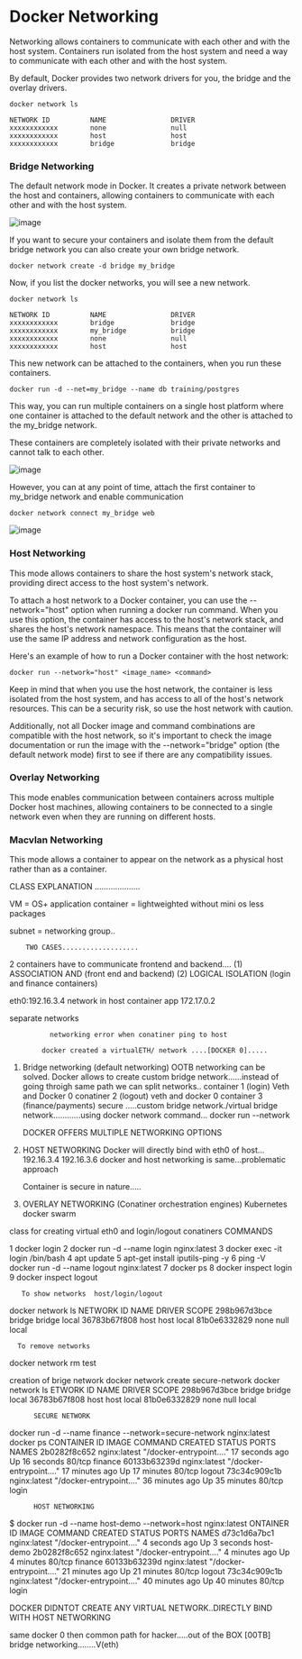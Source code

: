 # Docker Networking

Networking allows containers to communicate with each other and with the host system. Containers run isolated from the host system
and need a way to communicate with each other and with the host system.

By default, Docker provides two network drivers for you, the bridge and the overlay drivers. 

```
docker network ls
```

```
NETWORK ID          NAME                DRIVER
xxxxxxxxxxxx        none                null
xxxxxxxxxxxx        host                host
xxxxxxxxxxxx        bridge              bridge
```


### Bridge Networking

The default network mode in Docker. It creates a private network between the host and containers, allowing
containers to communicate with each other and with the host system.

![image](https://user-images.githubusercontent.com/43399466/217745543-f40e5614-ac34-4b78-85a9-91b24512388d.png)

If you want to secure your containers and isolate them from the default bridge network you can also create your own bridge network.

```
docker network create -d bridge my_bridge
```

Now, if you list the docker networks, you will see a new network.

```
docker network ls

NETWORK ID          NAME                DRIVER
xxxxxxxxxxxx        bridge              bridge
xxxxxxxxxxxx        my_bridge           bridge
xxxxxxxxxxxx        none                null
xxxxxxxxxxxx        host                host
```

This new network can be attached to the containers, when you run these containers.

```
docker run -d --net=my_bridge --name db training/postgres
```

This way, you can run multiple containers on a single host platform where one container is attached to the default network and 
the other is attached to the my_bridge network.

These containers are completely isolated with their private networks and cannot talk to each other.

![image](https://user-images.githubusercontent.com/43399466/217748680-8beefd0a-8181-4752-a098-a905ebed5d2a.png)


However, you can at any point of time, attach the first container to my_bridge network and enable communication

```
docker network connect my_bridge web
```

![image](https://user-images.githubusercontent.com/43399466/217748726-7bb347d0-3736-4f89-bdff-31d240b15150.png)


### Host Networking

This mode allows containers to share the host system's network stack, providing direct access to the host system's network.

To attach a host network to a Docker container, you can use the --network="host" option when running a docker run command. When you use this option, the container has access to the host's network stack, and shares the host's network namespace. This means that the container will use the same IP address and network configuration as the host.

Here's an example of how to run a Docker container with the host network:

```
docker run --network="host" <image_name> <command>
```

Keep in mind that when you use the host network, the container is less isolated from the host system, and has access to all of the host's network resources. This can be a security risk, so use the host network with caution.

Additionally, not all Docker image and command combinations are compatible with the host network, so it's important to check the image documentation or run the image with the --network="bridge" option (the default network mode) first to see if there are any compatibility issues.

### Overlay Networking

This mode enables communication between containers across multiple Docker host machines, allowing containers to be connected to a single network even when they are running on different hosts.

### Macvlan Networking

This mode allows a container to appear on the network as a physical host rather than as a container.

CLASS EXPLANATION
....................

VM = OS+ application
container = lightweighted without mini os less packages

subnet = networking group..

        TWO CASES...................

2 containers have to communicate frontend and backend....
(1) ASSOCIATION AND (front end and backend)
(2) LOGICAL ISOLATION  (login and finance containers)

eth0:192.16.3.4 network in host 
container app 172.17.0.2

separate networks

              networking error when conatiner ping to host

            docker created a virtualETH/ network ....[DOCKER 0].....
1. Bridge networking (default networking)
    OOTB networking can be solved.
   Docker allows to create custom bridge network......instead of going throigh same path we can split networks..
container 1 (login) Veth and Docker 0 
conatiner 2 (logout) veth and docker 0
container 3 (finance/payments)  secure  .....custom bridge network./virtual bridge network............using docker network command...
docker run --network



     DOCKER OFFERS MULTIPLE NETWORKING OPTIONS

     
3. HOST NETWORKING
    Docker will directly bind with eth0 of host...
    192.16.3.4
    192.16.3.6
    docker and host networking is same...problematic approach

    Container is secure in nature.....



4. OVERLAY NETWORKING (Conatiner orchestration engines)
   Kubernetes
   docker swarm

class for creating virtual eth0 and login/logout conatiners COMMANDS

   1  docker login
   2  docker run -d --name login nginx:latest
   3 docker exec -it login /bin/bash
   4  apt update
   5 apt-get install iputils-ping -y
   6 ping -V
     docker run -d --name logout nginx:latest
   7 docker ps
   8 docker inspect login
   9 docker inspect logout

       To show networks  host/login/logout
docker network ls
NETWORK ID     NAME      DRIVER    SCOPE
298b967d3bce   bridge    bridge    local
36783b67f808   host      host      local
81b0e6332829   none      null      local

      To remove networks
docker network rm test

creation of brige network
   docker network create secure-network
   docker network ls
   ETWORK ID     NAME             DRIVER    SCOPE
298b967d3bce   bridge           bridge    local
36783b67f808   host             host      local
81b0e6332829   none             null      local

          SECURE NETWORK
docker run -d --name finance  --network=secure-network  nginx:latest
docker ps
CONTAINER ID   IMAGE          COMMAND                  CREATED          STATUS          PORTS     NAMES
2b0282f8c652   nginx:latest   "/docker-entrypoint.…"   17 seconds ago   Up 16 seconds   80/tcp    finance
60133b63239d   nginx:latest   "/docker-entrypoint.…"   17 minutes ago   Up 17 minutes   80/tcp    logout
73c34c909c1b   nginx:latest   "/docker-entrypoint.…"   36 minutes ago   Up 35 minutes   80/tcp    login

          HOST NETWORKING
$ docker run -d --name host-demo --network=host  nginx:latest
ONTAINER ID   IMAGE          COMMAND                  CREATED          STATUS          PORTS     NAMES
d73c1d6a7bc1   nginx:latest   "/docker-entrypoint.…"   4 seconds ago    Up 3 seconds              host-demo
2b0282f8c652   nginx:latest   "/docker-entrypoint.…"   4 minutes ago    Up 4 minutes    80/tcp    finance
60133b63239d   nginx:latest   "/docker-entrypoint.…"   21 minutes ago   Up 21 minutes   80/tcp    logout
73c34c909c1b   nginx:latest   "/docker-entrypoint.…"   40 minutes ago   Up 40 minutes   80/tcp    login

DOCKER DIDNTOT CREATE ANY VIRTUAL NETWORK..DIRECTLY BIND WITH HOST NETWORKING

   same docker 0 then common path for hacker.....out of the BOX  [00TB] bridge networking........V(eth) 
   

